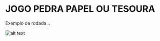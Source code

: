 # JOGO PEDRA PAPEL OU TESOURA
Exemplo de rodada...


![alt text](https://github.com/EzequielMagalhaes/pedra-papel-tesoura/blob/master/exemplo-jogo.png)
